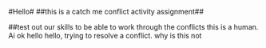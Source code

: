 #Hello#
##this is a catch me conflict activity assignment##

##test out our skills to be able to work through the conflicts
this is a human.
Ai
ok
hello hello, trying to resolve a conflict. why is this not
